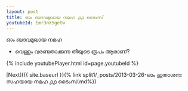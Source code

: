 ```yaml
---
layout: post
title: ഓം ബദവമുഖായ നമഹ ൧൧ ടൈംസ്
youtubeId: Emr3nX5getw
---
```

 
 
 ഓം ബദവമുഖായ നമഹ 
 
 -  വെള്ളം വരണ്ടതാക്കുന്ന തീയുടെ രൂപം ആരാണ്? 
 
  
 
  
 
 
 
 
 
 


{% include youtubePlayer.html id=page.youtubeId %}
 
[Next]({{ site.baseurl }}{% link  split1/_posts/2013-03-26-ഓം ഹുതാശനഃ സഹയായ നമഹ ൧൧ ടൈംസ്.md%})
 
